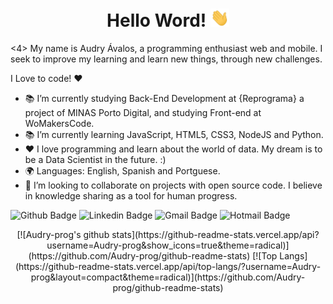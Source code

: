 <h1 align="center"> Hello Word! <img src="https://raw.githubusercontent.com/ABSphreak/ABSphreak/master/gifs/Hi.gif" width="30px"></h1>

<4> My name is Audry Ávalos, a programming enthusiast web and mobile. I seek to improve my learning and learn new things, through new challenges.</h4>

I Love to code! ❤️

- 📚 I’m currently studying Back-End Development at {Reprograma} a project of MINAS Porto Digital, and studying Front-end at WoMakersCode.
- 📚 I’m currently learning JavaScript, HTML5, CSS3, NodeJS and Python.
- ❤️ I love programming and learn about the world of data. My dream is to be a Data Scientist in the future. :) 
- 🌍 Languages: English, Spanish and Portguese.
- 👯 I’m looking to collaborate on projects with open source code. I believe in knowledge sharing as a tool for human progress.

![Github Badge](https://img.shields.io/badge/-Github-000?style=flat-square&logo=Github&logoColor=white&link=https://github.com/Audry-prog) ![Linkedin Badge](https://img.shields.io/badge/-LinkedIn-blue?style=flat-square&logo=Linkedin&logoColor=white&link=https://www.linkedin.com/in/audry-%C3%A1valos-b902b533) ![Gmail Badge](https://img.shields.io/badge/-Gmail-c14438?style=flat-square&logo=Gmail&logoColor=white&link=mailto:linda.audry@gmail.com) ![Hotmail Badge](https://img.shields.io/badge/-Hotmail-c14438?style=flat-square&logo=Gmail&logoColor=white&link=mailto:audryavalos@hotmail.com)

<div display="flex" justify content= "space between" align="center">
[![Audry-prog's github stats](https://github-readme-stats.vercel.app/api?username=Audry-prog&show_icons=true&theme=radical)](https://github.com/Audry-prog/github-readme-stats)  
[![Top Langs](https://github-readme-stats.vercel.app/api/top-langs/?username=Audry-prog&layout=compact&theme=radical)](https://github.com/Audry-prog/github-readme-stats)
</div>

